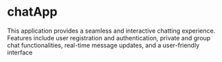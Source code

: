 # chatApp
This application provides a seamless and interactive chatting experience. Features include user registration and authentication, private and group chat functionalities, real-time message updates, and a user-friendly interface

